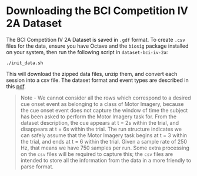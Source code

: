 # Downloading the BCI Competition IV 2A Dataset

The BCI Competition IV 2A Dataset is saved in `.gdf` format. To create `.csv` files for the data, ensure you have Octave and the `biosig` package installed on your system, then run the following script in `dataset-bci-iv-2a`:
```
./init_data.sh
```

This will download the zipped data files, unzip them, and convert each session into a csv file. The dataset format and event types are described in this [pdf](https://www.bbci.de/competition/iv/desc_2a.pdf).

>Note - We cannot consider all the rows which correspond to a desired cue onset event as belonging to a class of Motor Imagery, because the cue onset event does not capture the window of time the subject has been asked to perform the Motor Imagery task for. From the dataset description, the cue appears at t = 2s within the trial, and disappears at t = 6s within the trial. The run structure indicates we can safely assume that the Motor Imagery task begins at t = 3 within the trial, and ends at t = 6 within the trial. Given a sample rate of 250 Hz, that means we have 750 samples per run. Some extra processing on the `csv` files will be required to capture this; the `csv` files are intended to store all the information from the data in a more friendly to parse format.
